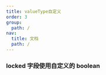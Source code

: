 ```yaml
---
title: valueType自定义
order: 3
group:
  path: /
nav:
  title: 文档
  path: /
---
```


### locked 字段使用自定义的 boolean

<code src="./demos/valueTypeCustom.jsx"   background="#f5f5f5" />
